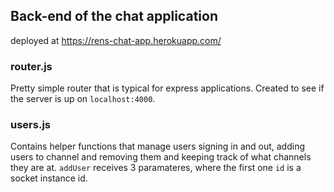 ## Back-end of the chat application

deployed at https://rens-chat-app.herokuapp.com/


### router.js
Pretty simple router that is typical for express applications. Created to see if the server is up on <code>localhost:4000</code>.

### users.js
Contains helper functions that manage users signing in and out, adding users to channel and removing them and keeping track of what channels they are at.
<code>addUser</code> receives 3 paramateres, where the first one <code>id</code> is a socket instance id.

